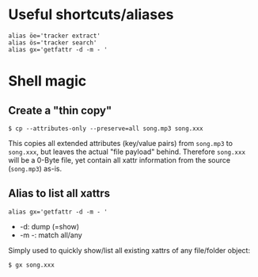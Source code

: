 # Useful shortcuts/aliases

```
alias öe='tracker extract'
alias ös='tracker search'
alias gx='getfattr -d -m - '
```



# Shell magic

## Create a "thin copy"

`$ cp --attributes-only --preserve=all song.mp3 song.xxx`

This copies all extended attributes (key/value pairs) from `song.mp3` to `song.xxx`, but leaves the actual "file payload" behind. Therefore `song.xxx` will be a 0-Byte file, yet contain all xattr information from the source (`song.mp3`) as-is.


## Alias to list all xattrs

`alias gx='getfattr -d -m - '`

  * -d: dump (=show)
  * -m -: match all/any

Simply used to quickly show/list all existing xattrs of any file/folder object:

`$ gx song.xxx`
